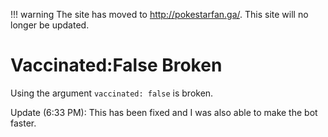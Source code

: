 !!! warning
    The site has moved to http://pokestarfan.ga/. This site will no longer be updated.

# Vaccinated:False Broken

Using the argument `vaccinated: false` is broken.

Update (6:33 PM): This has been fixed and I was also able to make the bot faster.
